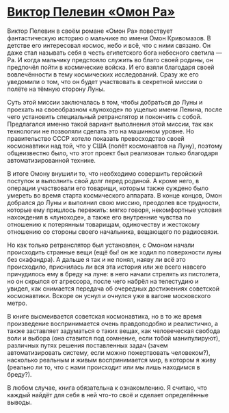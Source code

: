 # [Виктор Пелевин «Омон Ра»](vk.com/@ip.biblioworm-viktor-pelevin-omon-ra)

Виктор Пелевин в своём романе «Омон Ра» повествует фантастическую историю о мальчике по имени Омон Кривомазов.
В детстве его интересовал космос, небо и всё, что с ними связано.
Он даже стал называть себя в честь египетского бога небесного светила — Ра.
И когда мальчику предстояло служить во благо своей родины, он предпочёл пойти в космические войска.
И его взяли благодаря своей вовлечённости в тему космических исследований.
Сразу же его уведомили о том, что он будет участвовать в секретной миссии о полёте на тёмную сторону Луны.

Суть этой миссии заключалась в том, чтобы добраться до Луны и проехать на своеобразном «луноходе» по ущелью имени Ленина, после чего установить специальный ретранслятор и покончить с собой.
Предлагался именно такой вариант выполнения этой миссии, так как технологии не позволяли сделать это на машинном уровне.
Но правительство СССР хотело показать превосходство своей космонавтики над той, что у США (полёт космонавтов на Луну), поэтому общеизвестно было, что этот проект был реализован только благодаря автоматизированной технике.

В итоге Омону внушили то, что необходимо совершить геройский поступок и выполнить свой долг перед родиной.
А кроме него, в операции участвовали его товарищи, которым также суждено было умереть во время старта космического аппарата.
В конце концов, Омон добрался до Луны и выполнил свою миссию, преодолев все трудности, которые ему пришлось пережить: мягко говоря, некомфортные условия нахождения в «луноходе», а также его внутренние чувства по отношению к потерянным товарищам, одиночеству и жестокому отношению со стороны своего начальника, вещающего по радиосвязи.

Но как только ретранслятор был установлен, с Омоном начали происходить странные вещи (ещё бы! он же ходил по поверхности луны без скафандра).
А дальше я так и не понял, наяву ли всё это происходило, приснилась ли вся эта история или же всего навсего причудилось ему в бреду на луне: в него начали стрелять из пистолета, но он скрылся от агрессора, после чего набрёл на телестудию и увидел, как снимается передача об очередных достижениях советской космонавтики.
Вскоре он уснул и очнулся уже в вагоне московского метро.

В книге высмеивается советская космонавтика, но в то же время произведение воспринимается очень правдоподобно и реалистично, а также заставляет задуматься о таких вещах, как человеческая свобода воли и выбора (она ставится под сомнение, если тобой манипулируют), различных путях решения поставленных задач (зачем автоматизировать систему, если можно пожертвовать человеком?), насколько реальным и живым воспринимается мир, в котором я живу (реально ли то, что с нами происходит или мы лишь находимся в бреду?).

В любом случае, книга обязательна к ознакомлению.
Я считаю, что каждый найдёт для себя в ней что-то своё и сделает определённые выводы.